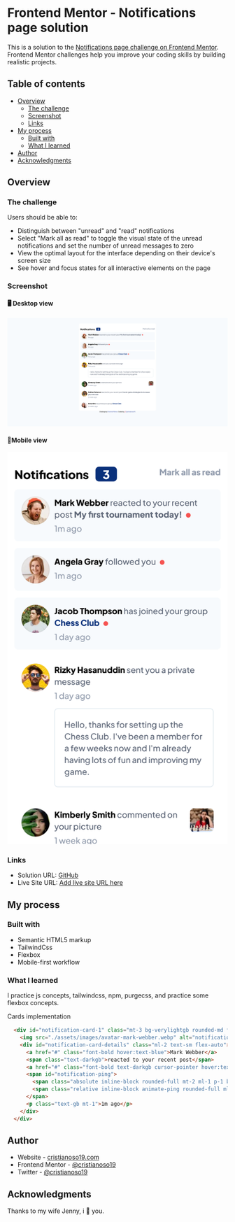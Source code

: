 # Frontend Mentor - Notifications page solution

This is a solution to the [Notifications page challenge on Frontend Mentor](https://www.frontendmentor.io/challenges/notifications-page-DqK5QAmKbC). Frontend Mentor challenges help you improve your coding skills by building realistic projects. 

## Table of contents

- [Overview](#overview)
  - [The challenge](#the-challenge)
  - [Screenshot](#screenshot)
  - [Links](#links)
- [My process](#my-process)
  - [Built with](#built-with)
  - [What I learned](#what-i-learned)
- [Author](#author)
- [Acknowledgments](#acknowledgments)


## Overview

### The challenge

Users should be able to:

- Distinguish between "unread" and "read" notifications
- Select "Mark all as read" to toggle the visual state of the unread notifications and set the number of unread messages to zero
- View the optimal layout for the interface depending on their device's screen size
- See hover and focus states for all interactive elements on the page

### Screenshot

#### 🖥️ Desktop view
![](./design/screenshot.png)
#### 📱Mobile view
![](./design/mobileshot.png)



### Links

- Solution URL: [GitHub](https://github.com/cristianoso19/fm.NotificationsPage)
- Live Site URL: [Add live site URL here](https://your-live-site-url.com)

## My process

### Built with

- Semantic HTML5 markup
- TailwindCss
- Flexbox
- Mobile-first workflow

### What I learned

I practice js concepts, tailwindcss, npm, purgecss, and practice some flexbox concepts.

Cards implementation

```html
  <div id="notification-card-1" class="mt-3 bg-verylightgb rounded-md flex justify-between p-3 ">
    <img src="./assets/images/avatar-mark-webber.webp" alt="notification user avatar" class="w-12 h-12 ">
    <div id="notification-card-details" class="ml-2 text-sm flex-auto">
      <a href="#" class="font-bold hover:text-blue">Mark Webber</a>
      <span class="text-darkgb">reacted to your recent post</span>
      <a href="#" class="font-bold text-darkgb cursor-pointer hover:text-blue">My first tournament today!</a>
      <span id="notification-ping">
        <span class="absolute inline-block rounded-full mt-2 ml-1 p-1 bg-red"> </span>
        <span class="relative inline-block animate-ping rounded-full ml-1 p-1 bg-red"> </span>
      </span>
      <p class="text-gb mt-1">1m ago</p>
    </div>
  </div>
```

## Author

- Website - [cristianoso19.com](https://www.cristianoso19.com)
- Frontend Mentor - [@cristianoso19](https://www.frontendmentor.io/profile/cristianoso19)
- Twitter - [@cristianoso19](https://www.twitter.com/cristianoso19)


## Acknowledgments

Thanks to my wife Jenny, i 💖 you.
